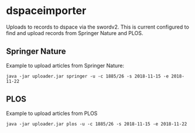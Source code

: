 # dspaceimporter
Uploads to records to dspace via the swordv2.  This is current configured to find and upload records from Springer Nature and PLOS.

## Springer Nature
Example to upload articles from Springer Nature:

    java -jar uploader.jar springer -u -c 1885/26 -s 2018-11-15 -e 2018-11-22

## PLOS
Example to upload articles from PLOS

    java -jar uploader.jar plos -u -c 1885/26 -s 2018-11-15 -e 2018-11-22

